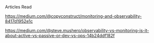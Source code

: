 Articles Read

https://medium.com/@copyconstruct/monitoring-and-observability-8417d1952e1c

https://medium.com/@steve.mushero/observability-vs-monitoring-is-it-about-active-vs-passive-or-dev-vs-ops-14b24ddf182f


